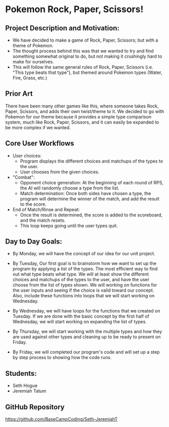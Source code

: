 # Pokemon Rock, Paper, Scissors!

## Project Description and Motivation:
- We have decided to make a game of Rock, Paper, Scissors; but with a theme of Pokemon.
- The thought process behind this was that we wanted to try and find something somewhat original to do, but not making it crushingly hard to make for ourselves.
- This will follow the same general rules of Rock, Paper, Scissors (i.e. "This type beats that type"), but themed around Pokemon types (Water, Fire, Grass, etc.)

## Prior Art
There have been many other games like this, where someone takes Rock, Paper, Scissors, and adds their own twist/theme to it. We decided to go with Pokemon for our theme because it provides a simple type comparison system, much like Rock, Paper, Scissors, and it can easily be expanded to be more complex if we wanted.

## Core User Workflows
- User choices:
  - Program displays the different choices and matchups of the types to the user.
  - User chooses from the given choices.
- "Combat":
  - Opponent choice generation: At the beginning of each round of RPS, the AI will randomly choose a type from the list.
  - Match determination: Once both sides have chosen a type, the program will determine the winner of the match, and add the result to the score.
- End of Match/Rinse and Repeat:
  - Once the result is determined, the score is added to the scoreboard, and the match resets.
  - This loop keeps going until the user types quit.

## Day to Day Goals:
- By Monday, we will have the concept of our idea for our unit project.

- By Tuesday, Our first goal is to brainstorm how we want to set up the program by applying a list of the types. The most efficient way to find out what type beats what type. We will at least show the different choices and matchups of the types to the user, and have the user choose from the list of types shown. We will working on functions for the user inputs and seeing if the choice is valid toward our concept. Also, include these functions into loops that we will start working on Wednesday.

- By Wednesday, we will have loops for the functions that we created on Tuesday. If we are done with the basic concept by the first half of Wednesday, we will start working on expanding the list of types. 

- By Thursday, we will start working with the multiple types and how they are used against other types and cleaning up to be ready to present on Friday.

- By Friday, we will completed our program's code and will set up a step by step process to showing how the code runs.  

## Students:
- Seth Hogue
- Jeremiah Tatum

## GitHub Repository
https://github.com/BaseCampCoding/Seth-JeremiahT
